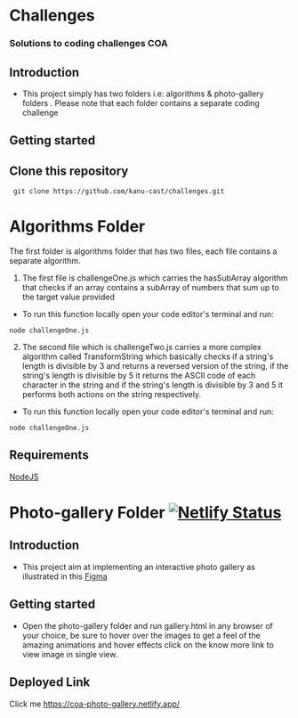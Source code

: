 # Challenges

### Solutions to coding challenges COA

## Introduction

* This project simply has two folders  i.e: algorithms & photo-gallery folders . Please note that each folder contains a separate coding challenge
  
## Getting started

## Clone this repository


```
 git clone https://github.com/kanu-cast/challenges.git
```

# Algorithms Folder

The first folder is algorithms folder that has two files, each file contains a separate algorithm. 

1. The first file is challengeOne.js which carries the hasSubArray algorithm that checks if an array contains a subArray of numbers that sum up to the target value provided

* To run this function locally open your code editor's terminal and run:

```
node challengeOne.js
```

2. The second file which is challengeTwo.js carries a more complex algorithm called TransformString which basically checks if a string's length is divisible by 3 and returns a reversed version of the string, if the string's length is divisible by 5 it returns the ASCII code of each character in the string and if the string's length is divisible by 3 and 5 it performs both actions on the string respectively.

* To run this function locally open your code editor's terminal and run:

```
node challengeOne.js
```

## Requirements

[NodeJS](https://nodejs.org/en/)



# Photo-gallery Folder [![Netlify Status](https://api.netlify.com/api/v1/badges/05315896-55cd-4299-9144-a60f4e7bba17/deploy-status)](https://app.netlify.com/sites/coa-photo-gallery/deploys)


## Introduction

* This project aim at implementing an interactive photo gallery as illustrated in this [Figma](https://www.figma.com/design/XF6xlvvHBv12WFveDjVoso/COA-Take-home-Challenge?node-id=0-1&t=fw1w2AjG9MySbmet-0)

  
## Getting started
* Open the photo-gallery folder and run gallery.html in any browser of your choice, be sure to hover over the images to get a feel of the amazing animations and hover effects click on the know more link to view image in single view.

## Deployed Link
Click me https://coa-photo-gallery.netlify.app/

